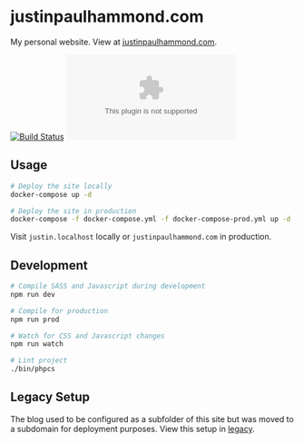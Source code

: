 # justinpaulhammond.com

My personal website. View at [justinpaulhammond.com](https://justinpaulhammond.com).

[![Build Status](https://github.com/Justintime50/justinpaulhammond.com/workflows/build/badge.svg)](https://github.com/Justintime50/justinpaulhammond.com/actions)
[![Licence](https://img.shields.io/github/license/justintime50/justinpaulhammond.com)](LICENSE)

## Usage

```bash
# Deploy the site locally
docker-compose up -d

# Deploy the site in production
docker-compose -f docker-compose.yml -f docker-compose-prod.yml up -d
```

Visit `justin.localhost` locally or `justinpaulhammond.com` in production.

## Development

```bash
# Compile SASS and Javascript during development
npm run dev

# Compile for production
npm run prod

# Watch for CSS and Javascript changes
npm run watch

# Lint project
./bin/phpcs
```

## Legacy Setup

The blog used to be configured as a subfolder of this site but was moved to a subdomain for deployment purposes. View this setup in [legacy](legacy/README.md).
